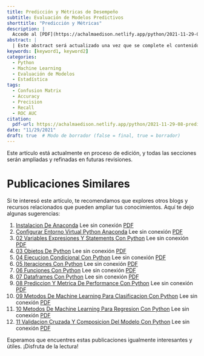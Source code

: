 ```yaml
---
title: Predicción y Métricas de Desempeño
subtitle: Evaluación de Modelos Predictivos
shorttitle: "Predicción y Métricas"
description: |
  Accede al [PDF](https://achalmaedison.netlify.app/python/2021-11-29-08-prediccion-y-metrica-de-performance-con-python/index.pdf) completo aquí.
abstract: |
  | Este abstract será actualizado una vez que se complete el contenido final del artículo.
keywords: [keyword1, keyword2]
categories:
  - Python
  - Machine Learning  
  - Evaluación de Modelos  
  - Estadística
tags:
  - Confusion Matrix  
  - Accuracy  
  - Precision  
  - Recall  
  - ROC AUC
citation:
  pdf-url: https://achalmaedison.netlify.app/python/2021-11-29-08-prediccion-y-metrica-de-performance-con-python/index.pdf
date: "11/29/2021"
draft: true  # Modo de borrador (false = final, true = borrador)
---
```








Este artículo está actualmente en proceso de edición, y todas las secciones serán ampliadas y refinadas en futuras revisiones.


# Publicaciones Similares

Si te interesó este artículo, te recomendamos que explores otros blogs y recursos relacionados que pueden ampliar tus conocimientos. Aquí te dejo algunas sugerencias:


1. [Instalacion De Anaconda](https://achalmaedison.netlify.app/programacion-software/python/2020-06-19-instalacion-de-anaconda) Lee sin conexión [PDF](https://achalmaedison.netlify.app/programacion-software/python/2020-06-19-instalacion-de-anaconda/index.pdf)
2. [Configurar Entorno Virtual Python Anaconda](https://achalmaedison.netlify.app/programacion-software/python/2020-06-20-configurar-entorno-virtual-python-anaconda) Lee sin conexión [PDF](https://achalmaedison.netlify.app/programacion-software/python/2020-06-20-configurar-entorno-virtual-python-anaconda/index.pdf)
3. [02 Variables Expresiones Y Statements Con Python](https://achalmaedison.netlify.app/programacion-software/python/2021-05-31-02-variables-expresiones-y-statements-con-python) Lee sin conexión [PDF](https://achalmaedison.netlify.app/programacion-software/python/2021-05-31-02-variables-expresiones-y-statements-con-python/index.pdf)
4. [03 Objetos De Python](https://achalmaedison.netlify.app/programacion-software/python/2021-06-07-03-objetos-de-python) Lee sin conexión [PDF](https://achalmaedison.netlify.app/programacion-software/python/2021-06-07-03-objetos-de-python/index.pdf)
5. [04 Ejecucion Condicional Con Python](https://achalmaedison.netlify.app/programacion-software/python/2021-06-14-04-ejecucion-condicional-con-python) Lee sin conexión [PDF](https://achalmaedison.netlify.app/programacion-software/python/2021-06-14-04-ejecucion-condicional-con-python/index.pdf)
6. [05 Iteraciones Con Python](https://achalmaedison.netlify.app/programacion-software/python/2021-06-21-05-iteraciones-con-python) Lee sin conexión [PDF](https://achalmaedison.netlify.app/programacion-software/python/2021-06-21-05-iteraciones-con-python/index.pdf)
7. [06 Funciones Con Python](https://achalmaedison.netlify.app/programacion-software/python/2021-08-16-06-funciones-con-python) Lee sin conexión [PDF](https://achalmaedison.netlify.app/programacion-software/python/2021-08-16-06-funciones-con-python/index.pdf)
8. [07 Dataframes Con Python](https://achalmaedison.netlify.app/programacion-software/python/2021-08-23-07-dataframes-con-python) Lee sin conexión [PDF](https://achalmaedison.netlify.app/programacion-software/python/2021-08-23-07-dataframes-con-python/index.pdf)
9. [08 Prediccion Y Metrica De Performance Con Python](https://achalmaedison.netlify.app/programacion-software/python/2021-11-29-08-prediccion-y-metrica-de-performance-con-python) Lee sin conexión [PDF](https://achalmaedison.netlify.app/programacion-software/python/2021-11-29-08-prediccion-y-metrica-de-performance-con-python/index.pdf)
10. [09 Metodos De Machine Learning Para Clasificacion Con Python](https://achalmaedison.netlify.app/programacion-software/python/2021-12-06-09-metodos-de-machine-learning-para-clasificacion-con-python) Lee sin conexión [PDF](https://achalmaedison.netlify.app/programacion-software/python/2021-12-06-09-metodos-de-machine-learning-para-clasificacion-con-python/index.pdf)
11. [10 Metodos De Machine Learning Para Regresion Con Python](https://achalmaedison.netlify.app/programacion-software/python/2021-12-13-10-metodos-de-machine-learning-para-regresion-con-python) Lee sin conexión [PDF](https://achalmaedison.netlify.app/programacion-software/python/2021-12-13-10-metodos-de-machine-learning-para-regresion-con-python/index.pdf)
12. [11 Validacion Cruzada Y Composicion Del Modelo Con Python](https://achalmaedison.netlify.app/programacion-software/python/2022-10-31-11-validacion-cruzada-y-composicion-del-modelo-con-python) Lee sin conexión [PDF](https://achalmaedison.netlify.app/programacion-software/python/2022-10-31-11-validacion-cruzada-y-composicion-del-modelo-con-python/index.pdf)


Esperamos que encuentres estas publicaciones igualmente interesantes y útiles. ¡Disfruta de la lectura!

